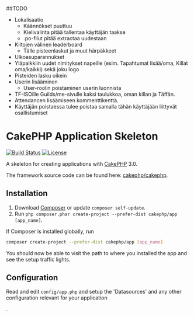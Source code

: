 ##TODO

- Lokalisaatio
	- Käännökset puuttuu
	- Kielivalinta pitää tallentaa käyttäjän taakse
	- .po-filut pitää extractaa uudestaan
- Kiltojen välinen leaderboard
	- Tälle pisteenlaskut ja muut härpäkkeet 
- Ulkoasuparannukset
- Yläpalkkiin uudet nimitykset napeille (esim. Tapahtumat lisää/oma, Killat oma/kaikki) sekä joku logo
- Pisteiden lasku oikein
- Userin lisääminen
	- User-roolin poistaminen userin luonnista
- TF-ISOille Guilds/me-sivulle kaksi taulukkoa, oman killan ja Täffän.
- Attendancen lisäämiseen kommenttikenttä.
- Käyttäjän poistaessa tulee poistaa samalla tähän käyttäjään liittyvät osallistumiset

# CakePHP Application Skeleton

[![Build Status](https://api.travis-ci.org/cakephp/app.png)](https://travis-ci.org/cakephp/app)
[![License](https://poser.pugx.org/cakephp/app/license.svg)](https://packagist.org/packages/cakephp/app)

A skeleton for creating applications with [CakePHP](http://cakephp.org) 3.0.

The framework source code can be found here: [cakephp/cakephp](https://github.com/cakephp/cakephp).

## Installation

1. Download [Composer](http://getcomposer.org/doc/00-intro.md) or update `composer self-update`.
2. Run `php composer.phar create-project --prefer-dist cakephp/app [app_name]`.

If Composer is installed globally, run
```bash
composer create-project --prefer-dist cakephp/app [app_name]
```

You should now be able to visit the path to where you installed the app and see
the setup traffic lights.

## Configuration

Read and edit `config/app.php` and setup the 'Datasources' and any other
configuration relevant for your application

.
